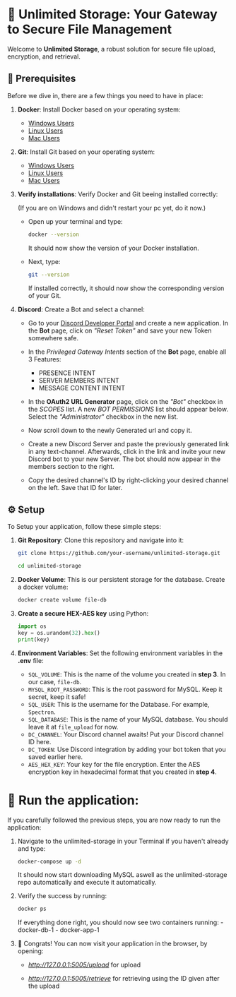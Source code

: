 # 🚀 Unlimited Storage: Your Gateway to Secure File Management

Welcome to **Unlimited Storage**, a robust solution for secure file upload, encryption, and retrieval. 

## 🧩 Prerequisites

Before we dive in, there are a few things you need to have in place:

1. **Docker**: Install Docker based on your operating system:
   - [Windows Users](https://docs.docker.com/desktop/install/windows-install/)
   - [Linux Users](https://docs.docker.com/desktop/install/linux-install/)
   - [Mac Users](https://docs.docker.com/desktop/install/mac-install/)
   
2. **Git**: Install Git based on your operating system:
    - [Windows Users](https://git-scm.com/download/win)
   - [Linux Users](https://git-scm.com/download/linux)
   - [Mac Users](https://git-scm.com/download/mac)

3. **Verify installations**: Verify Docker and Git beeing installed correctly:

    (If you are on Windows and didn't restart your pc yet, do it now.)
   
    - Open up your terminal and type:
      ```bash
      docker --version
      ```
      It should now show the version of your Docker installation.

    - Next, type:
      ```bash
      git --version 
      ```
      If installed correctly, it should now show the corresponding version of your Git.
    

4. **Discord**: Create a Bot and select a channel:
    - Go to your [Discord Developer Portal](https://discord.com/developers/applications) and create a new application. In the **Bot** page, click on *"Reset Token"* and save your new Token somewhere safe.
   
    - In the *Privileged Gateway Intents* section of the **Bot** page, enable all 3 Features:
        - PRESENCE INTENT
        - SERVER MEMBERS INTENT
        - MESSAGE CONTENT INTENT
        
    - In the **OAuth2 URL Generator** page, click on the *"Bot"* checkbox in the *SCOPES* list. A new *BOT PERMISSIONS* list should appear below. Select the *"Administrator"* checkbox in the new list.

    - Now scroll down to the newly Generated url and copy it.

    - Create a new Discord Server and paste the previously generated link in any text-channel. Afterwards, click in the link and invite your new Discord bot to your new Server. The bot should now appear in the members section to the right.

    - Copy the desired channel's ID by right-clicking your desired channel on the left. Save that ID for later.



##  ⚙ Setup

To Setup your application, follow these simple steps:

1. **Git Repository**: Clone this repository and navigate into it:
   ```bash
   git clone https://github.com/your-username/unlimited-storage.git
   
   cd unlimited-storage
   ```

2. **Docker Volume**: This is our persistent storage for the database. Create a docker volume:
    ```bash
    docker create volume file-db
    ```

3. **Create a secure HEX-AES key** using Python:
    ```python
    import os
    key = os.urandom(32).hex()
    print(key)
    ```
    
4. **Environment Variables**: Set the following environment variables in the **.env** file:

    - `SQL_VOLUME`: This is the name of the volume you created in **step 3**. In our case, `file-db`.
    - `MYSQL_ROOT_PASSWORD`: This is the root password for MySQL. Keep it secret, keep it safe!
    - `SQL_USER`: This is the username for the Database. For example, `Spectron`.
    - `SQL_DATABASE`: This is the name of your MySQL database. You should leave it at `file_upload` for now.
    - `DC_CHANNEL`: Your Discord channel awaits! Put your Discord channel ID here.
    - `DC_TOKEN`: Use Discord integration by adding your bot token that you saved earlier here.
    - `AES_HEX_KEY`: Your key for the file encryption. Enter the AES encryption key in hexadecimal format that you created in **step 4**.


# 🏁 Run the application:

If you carefully followed the previous steps, you are now ready to run the application:

1. Navigate to the unlimited-storage in your Terminal if you haven't already and type:
      ```bash
      docker-compose up -d
      ```
      It should now start downloading MySQL aswell as the unlimited-storage repo automatically and execute it automatically.

2. Verify the success by running:
      ```bash
      docker ps
      ```
      If everything done right, you should now see two containers running:
          - docker-db-1
          - docker-app-1

3. 🥳 Congrats!
        You can now visit your application in the browser, by opening:

    - _http://127.0.0.1:5005/upload_ for upload

    - _http://127.0.0.1:5005/retrieve_ for retrieving using the ID given after the upload
